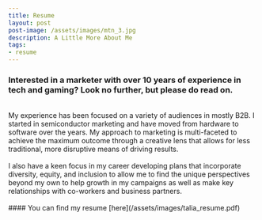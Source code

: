```yaml
---
title: Resume
layout: post
post-image: /assets/images/mtn_3.jpg
description: A Little More About Me
tags:
- resume
---
```

### Interested in a marketer with over 10 years of experience in tech and gaming? Look no further, but please do read on. 
<br>
My experience has been focused on a variety of audiences in mostly B2B. I started in semiconductor marketing and have moved from hardware to software over the years. My approach to marketing is multi-faceted to achieve the maximum outcome through a creative lens that allows for less traditional, more disruptive means of driving results. 
<br>
<br>
I also have a keen focus in my career developing plans that incorporate diversity, equity, and inclusion to allow me to find the unique perspectives beyond my own to help growth in my campaigns as well as make key relationships with co-workers and business partners.
<br>
<br>
#### You can find my resume [here](/assets/images/talia_resume.pdf)
